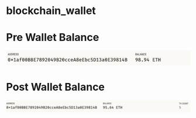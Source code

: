 # blockchain_wallet


# Pre Wallet Balance

![preBalance](https://github.com/francofin/blockchain_wallet/blob/main/Images/Pre_tx.JPG?raw=true)


# Post Wallet Balance
![postBalance](https://github.com/francofin/blockchain_wallet/blob/main/Images/post_tx.JPG?raw=true)
